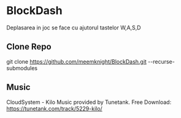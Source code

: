 # BlockDash

Deplasarea in joc se face cu ajutorul tastelor W,A,S,D

## Clone Repo
git clone https://github.com/meemknight/BlockDash.git --recurse-submodules



## Music

CloudSystem - Kilo
Music provided by Tunetank.
Free Download: https://tunetank.com/track/5229-kilo/